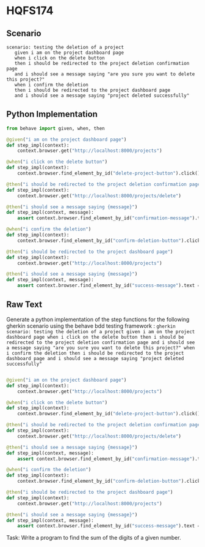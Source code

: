 # HQFS174
## Scenario
```gherkin
scenario: testing the deletion of a project 
   given i am on the project dashboard page 
   when i click on the delete button 
   then i should be redirected to the project deletion confirmation page 
   and i should see a message saying "are you sure you want to delete this project?" 
   when i confirm the deletion 
   then i should be redirected to the project dashboard page 
   and i should see a message saying "project deleted successfully"
```


## Python Implementation
```python
from behave import given, when, then

@given("i am on the project dashboard page")
def step_impl(context):
    context.browser.get("http://localhost:8000/projects")

@when("i click on the delete button")
def step_impl(context):
    context.browser.find_element_by_id("delete-project-button").click()

@then("i should be redirected to the project deletion confirmation page")
def step_impl(context):
    context.browser.get("http://localhost:8000/projects/delete")

@then("i should see a message saying {message}")
def step_impl(context, message):
    assert context.browser.find_element_by_id("confirmation-message").text == message

@when("i confirm the deletion")
def step_impl(context):
    context.browser.find_element_by_id("confirm-deletion-button").click()

@then("i should be redirected to the project dashboard page")
def step_impl(context):
    context.browser.get("http://localhost:8000/projects")

@then("i should see a message saying {message}")
def step_impl(context, message):
    assert context.browser.find_element_by_id("success-message").text == message
```


## Raw Text
Generate a python implementation of the step functions for the following gherkin scenario using the behave bdd testing framework : ```gherkin scenario: testing the deletion of a project given i am on the project dashboard page when i click on the delete button then i should be redirected to the project deletion confirmation page and i should see a message saying "are you sure you want to delete this project?" when i confirm the deletion then i should be redirected to the project dashboard page and i should see a message saying "project deleted successfully" ```



```python from behave import given, when, then

@given("i am on the project dashboard page")
def step_impl(context):
    context.browser.get("http://localhost:8000/projects")

@when("i click on the delete button")
def step_impl(context):
    context.browser.find_element_by_id("delete-project-button").click()

@then("i should be redirected to the project deletion confirmation page")
def step_impl(context):
    context.browser.get("http://localhost:8000/projects/delete")

@then("i should see a message saying {message}")
def step_impl(context, message):
    assert context.browser.find_element_by_id("confirmation-message").text == message

@when("i confirm the deletion")
def step_impl(context):
    context.browser.find_element_by_id("confirm-deletion-button").click()

@then("i should be redirected to the project dashboard page")
def step_impl(context):
    context.browser.get("http://localhost:8000/projects")

@then("i should see a message saying {message}")
def step_impl(context, message):
    assert context.browser.find_element_by_id("success-message").text == message
```

Task: Write a program to find the sum of the digits of a given number.
